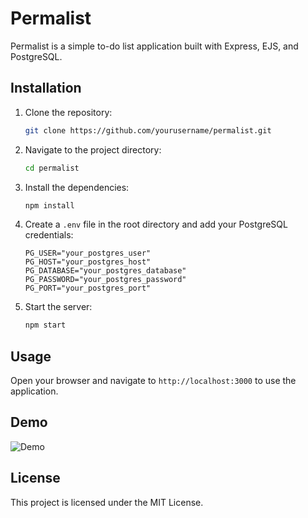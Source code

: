 # Permalist

Permalist is a simple to-do list application built with Express, EJS, and PostgreSQL.

## Installation

1. Clone the repository:
   ```sh
   git clone https://github.com/yourusername/permalist.git
   ```
2. Navigate to the project directory:
   ```sh
   cd permalist
   ```
3. Install the dependencies:
   ```sh
   npm install
   ```
4. Create a `.env` file in the root directory and add your PostgreSQL credentials:
   ```properties
   PG_USER="your_postgres_user"
   PG_HOST="your_postgres_host"
   PG_DATABASE="your_postgres_database"
   PG_PASSWORD="your_postgres_password"
   PG_PORT="your_postgres_port"
   ```
5. Start the server:
   ```sh
   npm start
   ```

## Usage

Open your browser and navigate to `http://localhost:3000` to use the application.

## Demo

![Demo](./demo.gif)

## License

This project is licensed under the MIT License.
